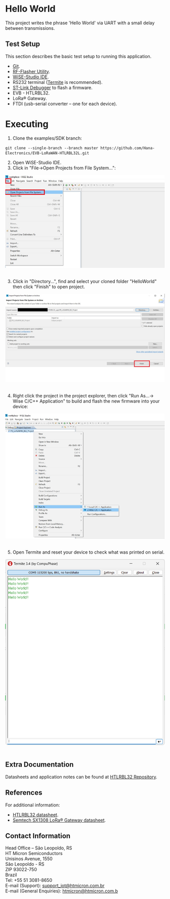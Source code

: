 # Hello World

This project writes the phrase 'Hello World' via UART with a small delay between transmissions.

## Test Setup

This section describes the basic test setup to running this application.

* [Git](https://git-scm.com/downloads).
* [RF-Flasher Utility](https://www.st.com/en/embedded-software/stsw-bnrgflasher.html).
* [WiSE-Studio IDE](https://www.st.com/en/embedded-software/stsw-wise-studio.html).
* RS232 terminal ([Termite](https://www.compuphase.com/software_termite.htm) is recommended).
* [ST-Link Debugger](https://www.st.com/en/development-tools/st-link-v2.html) to flash a firmware.
* EVB - HTLRBL32.
* LoRa® Gateway.
* FTDI (usb-serial converter – one for each device).

# Executing																							  
1. Clone the examples/SDK branch: <br/>

```
git clone --single-branch --branch master https://github.com/Hana-Electronics/EVB-LoRaWAN-HTLRBL32L.git
```

2. Open WiSE-Studio IDE. 
3. Click in "File->Open Projects from File System...": <br/>

<div align="center">
  <img src="/Firmware/applications/7.%20PushButton_LoRaWAN_BLE/Screenshots/wiseopenproj1.jpg">
</div>

<br/>

3. Click in "Directory...", find and select your cloned folder "HelloWorld" then click "Finish" to open project. <br/>

<div align="center">
  <img src="/Firmware/applications/7.%20PushButton_LoRaWAN_BLE/Screenshots/wiseopenproj2.jpg">
</div>

<br/>

4. Right click the project in the project explorer, then click "Run As...-> Wise C/C++ Application" to build and flash the new firmware into your device: <br/>

<div align="center">
  <img src="/Firmware/applications/7.%20PushButton_LoRaWAN_BLE/Screenshots/run.jpg">
</div>

<br/>

5. Open Termite and reset your device to check what was printed on serial. <br/>

<div align="center">
  <img src="/Firmware/applications/7.%20PushButton_LoRaWAN_BLE/Screenshots/HelloWorld.png">
</div>

<br/>

## Extra Documentation

Datasheets and application notes can be found at [HTLRBL32 Repository](https://github.com/htmicron/htlrbl32l).

## References

For additional information:

* [HTLRBL32 datasheet](https://www.st.com/resource/en/datasheet/hts221.pdf).
* [Semtech SX1308 LoRa® Gateway datasheet](https://www.mouser.com/datasheet/2/761/sx1308-1277867.pdf).


## Contact Information

Head Office – São Leopoldo, RS <br/>
HT Micron Semiconductors <br/>
Unisinos Avenue, 1550 <br/>
São Leopoldo - RS <br/>
ZIP 93022-750 <br/>
Brazil <br/>
Tel: +55 51 3081-8650 <br/>
E-mail (Support): support_iot@htmicron.com.br <br/>
E-mail (General Enquiries): htmicron@htmicron.com.b <br/>
